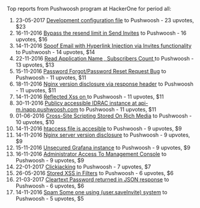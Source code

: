 Top reports from Pushwoosh program at HackerOne for period all:

1. 23-05-2017 [Development configuration file](https://hackerone.com/reports/231267) to Pushwoosh - 23 upvotes, $23
2. 16-11-2016 [Bypass the resend limit in Send Invites](https://hackerone.com/reports/182530) to Pushwoosh - 16 upvotes, $16
3. 14-11-2016 [Spoof Email with Hyperlink Injection via Invites functionality](https://hackerone.com/reports/182008) to Pushwoosh - 14 upvotes, $14
4. 22-11-2016 [Read Application Name , Subscribers Count ](https://hackerone.com/reports/184057) to Pushwoosh - 13 upvotes, $13
5. 15-11-2016 [Password Forgot/Password Reset Request Bug](https://hackerone.com/reports/182267) to Pushwoosh - 11 upvotes, $11
6. 18-11-2016 [Nginx version disclosure via response header](https://hackerone.com/reports/183245) to Pushwoosh - 11 upvotes, $11
7. 14-11-2016 [Reflected Xss on ](https://hackerone.com/reports/182033) to Pushwoosh - 11 upvotes, $11
8. 30-11-2016 [Publicy accessible IDRAC instance at api-m.inapp.pushwoosh.com](https://hackerone.com/reports/187025) to Pushwoosh - 11 upvotes, $11
9. 01-06-2016 [Cross-Site Scripting Stored On Rich Media](https://hackerone.com/reports/142540) to Pushwoosh - 10 upvotes, $10
10. 14-11-2016 [htaccess file is accesible](https://hackerone.com/reports/182017) to Pushwoosh - 9 upvotes, $9
11. 14-11-2016 [Nginx server version disclosure](https://hackerone.com/reports/182046) to Pushwoosh - 9 upvotes, $9
12. 15-11-2016 [Unsecured Grafana instance](https://hackerone.com/reports/182234) to Pushwoosh - 9 upvotes, $9
13. 16-11-2016 [Administrator Access To Management Console](https://hackerone.com/reports/182637) to Pushwoosh - 9 upvotes, $9
14. 22-01-2017 [Clickjacking](https://hackerone.com/reports/200419) to Pushwoosh - 7 upvotes, $7
15. 26-05-2016 [Stored XSS in Filters](https://hackerone.com/reports/141114) to Pushwoosh - 6 upvotes, $6
16. 21-03-2017 [Cleartext Password returned in JSON response](https://hackerone.com/reports/215083) to Pushwoosh - 6 upvotes, $6
17. 14-11-2016 [ Spam Some one using (user.saveInvite) system](https://hackerone.com/reports/182089) to Pushwoosh - 5 upvotes, $5
